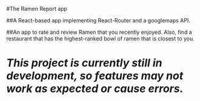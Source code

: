 #The Ramen Report app

##A React-based app implementing React-Router and a googlemaps API.

##An app to rate and review Ramen that you recently enjoyed. Also, find a restaurant that has the highest-ranked bowl of ramen that is closest to you.


# *This project is currently still in development, so features may not work as expected or cause errors.*
